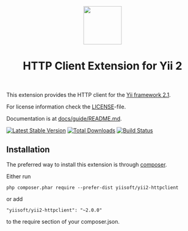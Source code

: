 <p align="center">
    <a href="https://github.com/yiisoft" target="_blank">
        <img src="https://avatars0.githubusercontent.com/u/993323" height="100px">
    </a>
    <h1 align="center">HTTP Client Extension for Yii 2</h1>
    <br>
</p>

This extension provides the HTTP client for the [Yii framework 2.1](http://www.yiiframework.com).

For license information check the [LICENSE](LICENSE.md)-file.

Documentation is at [docs/guide/README.md](docs/guide/README.md).

[![Latest Stable Version](https://poser.pugx.org/yiisoft/yii2-httpclient/v/stable.png)](https://packagist.org/packages/yiisoft/yii2-httpclient)
[![Total Downloads](https://poser.pugx.org/yiisoft/yii2-httpclient/downloads.png)](https://packagist.org/packages/yiisoft/yii2-httpclient)
[![Build Status](https://travis-ci.org/yiisoft/yii2-httpclient.svg?branch=master)](https://travis-ci.org/yiisoft/yii2-httpclient)


Installation
------------

The preferred way to install this extension is through [composer](http://getcomposer.org/download/).

Either run

```
php composer.phar require --prefer-dist yiisoft/yii2-httpclient
```

or add

```
"yiisoft/yii2-httpclient": "~2.0.0"
```

to the require section of your composer.json.
